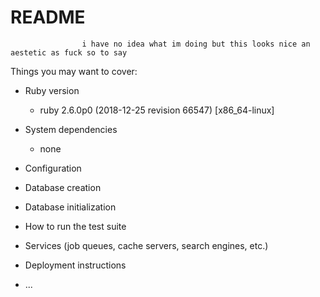 


# README

					i have no idea what im doing but this looks nice an aestetic as fuck so to say

Things you may want to cover:

* Ruby version
	+ ruby 2.6.0p0 (2018-12-25 revision 66547) [x86_64-linux]


* System dependencies
	+ none


* Configuration

* Database creation

* Database initialization

* How to run the test suite

* Services (job queues, cache servers, search engines, etc.)

* Deployment instructions

* ...
